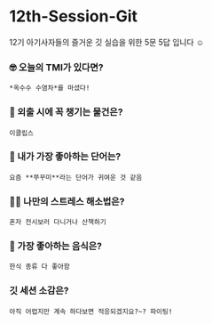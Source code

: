 # 12th-Session-Git

12기 아기사자들의 즐거운 깃 실습을 위한 5문 5답 입니다 ☺️

### 🤓 오늘의 TMI가 있다면?

    *옥수수 수염차*를 마셨다!

### 🎒 외출 시에 꼭 챙기는 물건은?

    이클립스

### 🤙 내가 가장 좋아하는 단어는?

    요즘 **쭈꾸미**라는 단어가 귀여운 것 같음

### 🧘‍♀️ 나만의 스트레스 해소법은?

    혼자 전시보러 다니거나 산책하기

### 🍧 가장 좋아하는 음식은?

    한식 종류 다 좋아함

### 깃 세션 소감은?

    아직 어렵지만 계속 하다보면 적응되겠지요?~? 파이팅!
